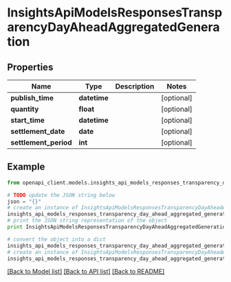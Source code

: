 # InsightsApiModelsResponsesTransparencyDayAheadAggregatedGeneration


## Properties
Name | Type | Description | Notes
------------ | ------------- | ------------- | -------------
**publish_time** | **datetime** |  | [optional] 
**quantity** | **float** |  | [optional] 
**start_time** | **datetime** |  | [optional] 
**settlement_date** | **date** |  | [optional] 
**settlement_period** | **int** |  | [optional] 

## Example

```python
from openapi_client.models.insights_api_models_responses_transparency_day_ahead_aggregated_generation import InsightsApiModelsResponsesTransparencyDayAheadAggregatedGeneration

# TODO update the JSON string below
json = "{}"
# create an instance of InsightsApiModelsResponsesTransparencyDayAheadAggregatedGeneration from a JSON string
insights_api_models_responses_transparency_day_ahead_aggregated_generation_instance = InsightsApiModelsResponsesTransparencyDayAheadAggregatedGeneration.from_json(json)
# print the JSON string representation of the object
print InsightsApiModelsResponsesTransparencyDayAheadAggregatedGeneration.to_json()

# convert the object into a dict
insights_api_models_responses_transparency_day_ahead_aggregated_generation_dict = insights_api_models_responses_transparency_day_ahead_aggregated_generation_instance.to_dict()
# create an instance of InsightsApiModelsResponsesTransparencyDayAheadAggregatedGeneration from a dict
insights_api_models_responses_transparency_day_ahead_aggregated_generation_form_dict = insights_api_models_responses_transparency_day_ahead_aggregated_generation.from_dict(insights_api_models_responses_transparency_day_ahead_aggregated_generation_dict)
```
[[Back to Model list]](../README.md#documentation-for-models) [[Back to API list]](../README.md#documentation-for-api-endpoints) [[Back to README]](../README.md)


